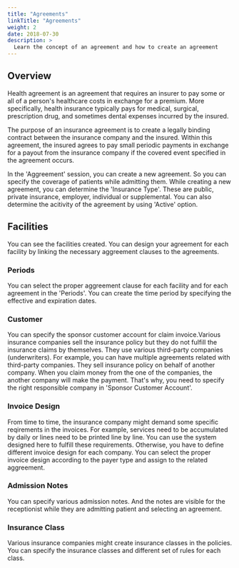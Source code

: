 ```yaml
---
title: "Agreements"
linkTitle: "Agreements"
weight: 2
date: 2018-07-30
description: >
  Learn the concept of an agreement and how to create an agreement
---
```


##  **Overview**

Health agreement is an agreement that requires an insurer to pay some or all of a person's healthcare costs in exchange for a premium. More specifically, health insurance typically pays for medical, surgical, prescription drug, and sometimes dental expenses incurred by the insured.

The purpose of an insurance agreement is to create a legally binding contract between the insurance company and the insured. Within this agreement, the insured agrees to pay small periodic payments in exchange for a payout from the insurance company if the covered event specified in the agreement occurs.

In the 'Aggreement' session, you can create a new agreement. So you can specify the coverage of patients while admitting them. While creating a new agreement, you can determine the 'Insurance Type'. These are public, private insurance, employer, individual or supplemental. You can also determine the acitivity of the agreement by using 'Active' option.

## **Facilities**

You can see the facilities created. You can design your agreement for each facility by linking the necessary aggreement clauses to the agreements.

### **Periods**

You can select the proper aggreement clause for each facility and for each agreement in the 'Periods'. You can create the time period by specifying the effective and expiration dates.

### **Customer**

You can specify the sponsor customer account for claim invoice.Various insurance companies sell the insurance policy but they do not fulfill the insurance claims by themselves. They use various third-party companies (underwriters). For example, you can have multiple agreements related with third-party companies. They sell insurance policy on behalf of another company. When you claim money from the one of the companies, the another company will make the payment. That's why, you need to specify the right responsible company in 'Sponsor Customer Account'.

### **Invoice Design**

From time to time, the insurance company might demand some specific reqirements in the invoices. For example, services need to be accumulated by daily or lines need to be printed line by line. You can use the system designed here to fulfill these requirements. Otherwise,  you have to define different invoice design for each company. You can select the proper invoice design according to the payer type and assign to the related aggreement.

### **Admission Notes**

You can specify various admission notes. And the notes are visible for the receptionist while they are admitting patient and selecting an agreement.

### **Insurance Class**

Various insurance companies might create insurance classes in the policies. You can specify the insurance classes and different set of rules for each class.
















